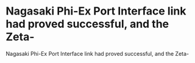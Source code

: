 # Nagasaki Phi-Ex Port Interface link had proved successful, and the Zeta-

Nagasaki Phi-Ex Port Interface link had proved successful, and the Zeta-